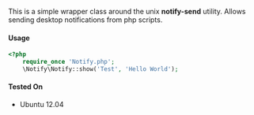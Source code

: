 This is a simple wrapper class around the unix **notify-send** utility. 
Allows sending desktop notifications from php scripts. 

#### Usage
```php
<?php
    require_once 'Notify.php';
    \Notify\Notify::show('Test', 'Hello World');                                                
```
#### Tested On
* Ubuntu 12.04